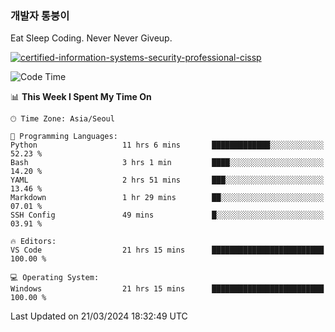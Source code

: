 ### 개발자 통붕이
Eat Sleep Coding.
Never Never Giveup.

[![certified-information-systems-security-professional-cissp](https://user-images.githubusercontent.com/44606727/157613689-acd84ec6-5f8f-4e79-89d9-a8d51f033634.png)](https://www.credly.com/badges/f394a010-85a0-450b-9136-8043af01d71c/public_url)

<!--START_SECTION:waka-->
![Code Time](http://img.shields.io/badge/Code%20Time-2%2C686%20hrs%2047%20mins-blue)

📊 **This Week I Spent My Time On** 

```text
🕑︎ Time Zone: Asia/Seoul

💬 Programming Languages: 
Python                   11 hrs 6 mins       █████████████░░░░░░░░░░░░   52.23 % 
Bash                     3 hrs 1 min         ████░░░░░░░░░░░░░░░░░░░░░   14.20 % 
YAML                     2 hrs 51 mins       ███░░░░░░░░░░░░░░░░░░░░░░   13.46 % 
Markdown                 1 hr 29 mins        ██░░░░░░░░░░░░░░░░░░░░░░░   07.01 % 
SSH Config               49 mins             █░░░░░░░░░░░░░░░░░░░░░░░░   03.91 % 

🔥 Editors: 
VS Code                  21 hrs 15 mins      █████████████████████████   100.00 % 

💻 Operating System: 
Windows                  21 hrs 15 mins      █████████████████████████   100.00 % 
```


 Last Updated on 21/03/2024 18:32:49 UTC
<!--END_SECTION:waka-->
